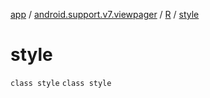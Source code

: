[app](../../../index.md) / [android.support.v7.viewpager](../../index.md) / [R](../index.md) / [style](./index.md)

# style

`class style`
`class style`